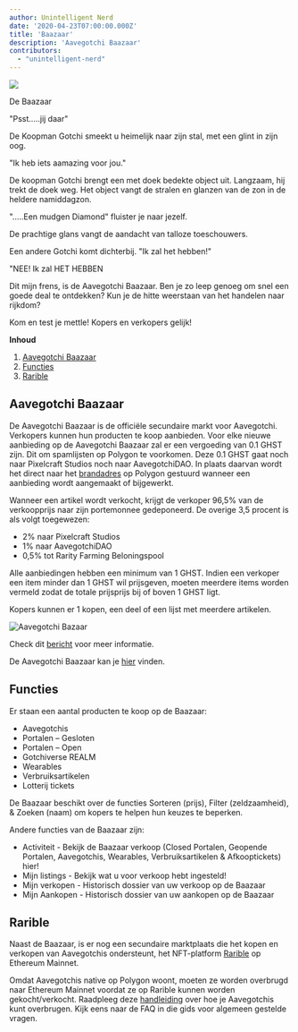 ```yaml
---
author: Unintelligent Nerd
date: '2020-04-23T07:00:00.000Z'
title: 'Baazaar'
description: 'Aavegotchi Baazaar'
contributors:
  - "unintelligent-nerd"
---
```


<div class="headerImageContainer">
<img class="headerImage" src="/baazaar/baazaar.gif">
<p class="headerImageText">De Baazaar</p>
</div>

"Psst.....jij daar"

De Koopman Gotchi smeekt u heimelijk naar zijn stal, met een glint in zijn oog.

"Ik heb iets aamazing voor jou."

De koopman Gotchi brengt een met doek bedekte object uit. Langzaam, hij trekt de doek weg. Het object vangt de stralen en glanzen van de zon in de heldere namiddagzon.

".....Een mudgen Diamond" fluister je naar jezelf.

De prachtige glans vangt de aandacht van talloze toeschouwers.

Een andere Gotchi komt dichterbij. "Ik zal het hebben!"

"NEE! Ik zal HET HEBBEN

Dit mijn frens, is de Aavegotchi Baazaar. Ben je zo leep genoeg om snel een goede deal te ontdekken? Kun je de hitte weerstaan van het handelen naar rijkdom?

Kom en test je mettle! Kopers en verkopers gelijk!

<div class="contentsBox">

**Inhoud**

<ol>
<li><a href=#aavegotchi-baazaar>Aavegotchi Baazaar</a></li>
<li><a href=#features>Functies</a></li>
<li><a href=#rarible>Rarible</a></li>
</ol>

</div>

## Aavegotchi Baazaar

De Aavegotchi Baazaar is de officiële secundaire markt voor Aavegotchi. Verkopers kunnen hun producten te koop aanbieden. Voor elke nieuwe aanbieding op de Aavegotchi Baazaar zal er een vergoeding van 0.1 GHST zijn. Dit om spamlijsten op Polygon te voorkomen. Deze 0.1 GHST gaat noch naar Pixelcraft Studios noch naar AavegotchiDAO. In plaats daarvan wordt het direct naar het [brandadres](https://explorer-mainnet.maticvigil.com/address/0xFFfFfFffFFfffFFfFFfFFFFFffFFFffffFfFFFfF/tokens) op Polygon gestuurd wanneer een aanbieding wordt aangemaakt of bijgewerkt.

Wanneer een artikel wordt verkocht, krijgt de verkoper 96,5% van de verkoopprijs naar zijn portemonnee gedeponeerd. De overige 3,5 procent is als volgt toegewezen:
* 2% naar Pixelcraft Studios
* 1% naar AavegotchiDAO
* 0,5% tot Rarity Farming Beloningspool

Alle aanbiedingen hebben een minimum van 1 GHST. Indien een verkoper een item minder dan 1 GHST wil prijsgeven, moeten meerdere items worden vermeld zodat de totale prijsprijs bij of boven 1 GHST ligt.

Kopers kunnen er 1 kopen, een deel of een lijst met meerdere artikelen.

<img class = "bodyImage" src = "/baazaar/baazaar.png" alt = "Aavegotchi Bazaar" />

Check dit [bericht](https://aavegotchi.medium.com/surprise-were-launching-an-aavegotchi-nft-marketplace-f8a388e89d7f) voor meer informatie.

De Aavegotchi Baazaar kan je [hier](https://aavegotchi.com/baazaar) vinden.

## Functies
Er staan een aantal producten te koop op de Baazaar:

* Aavegotchis
* Portalen – Gesloten
* Portalen – Open
* Gotchiverse REALM
* Wearables
* Verbruiksartikelen
* Lotterij tickets

De Baazaar beschikt over de functies Sorteren (prijs), Filter (zeldzaamheid), & Zoeken (naam) om kopers te helpen hun keuzes te beperken.

Andere functies van de Baazaar zijn:

* Activiteit - Bekijk de Baazaar verkoop (Closed Portalen, Geopende Portalen, Aavegotchis, Wearables, Verbruiksartikelen & Afkooptickets) hier!
* Mijn listings - Bekijk wat u voor verkoop hebt ingesteld!
* Mijn verkopen - Historisch dossier van uw verkoop op de Baazaar
* Mijn Aankopen - Historisch dossier van uw aankopen op de Baazaar

## Rarible

Naast de Baazaar, is er nog een secundaire marktplaats die het kopen en verkopen van Aavegotchis ondersteunt, het NFT-platform [Rarible](https://rarible.com/) op Ethereum Mainnet.

Omdat Aavegotchis native op Polygon woont, moeten ze worden overbrugd naar Ethereum Mainnet voordat ze op Rarible kunnen worden gekocht/verkocht. Raadpleeg deze [handleiding](https://aavegotchi.medium.com/aavegotchis-are-bridging-to-ethereum-with-3x-rewards-for-trading-344432eded9f) over hoe je Aavegotchis kunt overbrugen. Kijk eens naar de FAQ in die gids voor algemeen gestelde vragen.